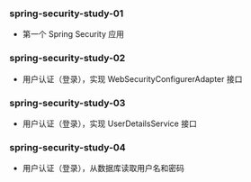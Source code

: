 ### spring-security-study-01

- 第一个 Spring Security 应用

### spring-security-study-02

- 用户认证（登录），实现 WebSecurityConfigurerAdapter 接口

### spring-security-study-03

- 用户认证（登录），实现 UserDetailsService 接口

### spring-security-study-04

- 用户认证（登录），从数据库读取用户名和密码
